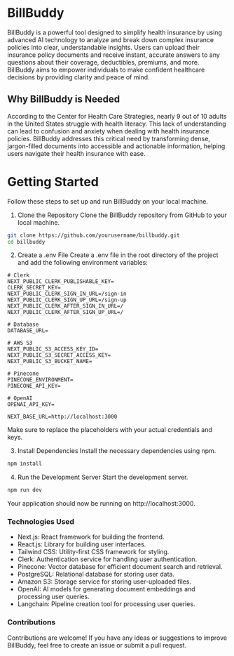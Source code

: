 # BillBuddy
BillBuddy is a powerful tool designed to simplify health insurance by using advanced AI technology to analyze and break down complex insurance policies into clear, understandable insights. Users can upload their insurance policy documents and receive instant, accurate answers to any questions about their coverage, deductibles, premiums, and more. BillBuddy aims to empower individuals to make confident healthcare decisions by providing clarity and peace of mind.

## Why BillBuddy is Needed
According to the Center for Health Care Strategies, nearly 9 out of 10 adults in the United States struggle with health literacy. This lack of understanding can lead to confusion and anxiety when dealing with health insurance policies. BillBuddy addresses this critical need by transforming dense, jargon-filled documents into accessible and actionable information, helping users navigate their health insurance with ease.

# Getting Started
Follow these steps to set up and run BillBuddy on your local machine.

1. Clone the Repository
Clone the BillBuddy repository from GitHub to your local machine.

```bash
git clone https://github.com/yourusername/billbuddy.git
cd billbuddy
```

2. Create a .env File
Create a .env file in the root directory of the project and add the following environment variables:

```plaintext
# Clerk
NEXT_PUBLIC_CLERK_PUBLISHABLE_KEY=
CLERK_SECRET_KEY=
NEXT_PUBLIC_CLERK_SIGN_IN_URL=/sign-in
NEXT_PUBLIC_CLERK_SIGN_UP_URL=/sign-up
NEXT_PUBLIC_CLERK_AFTER_SIGN_IN_URL=/
NEXT_PUBLIC_CLERK_AFTER_SIGN_UP_URL=/

# Database
DATABASE_URL=

# AWS S3
NEXT_PUBLIC_S3_ACCESS_KEY_ID=
NEXT_PUBLIC_S3_SECRET_ACCESS_KEY=
NEXT_PUBLIC_S3_BUCKET_NAME=

# Pinecone
PINECONE_ENVIRONMENT=
PINECONE_API_KEY=

# OpenAI
OPENAI_API_KEY=

NEXT_BASE_URL=http://localhost:3000
```
Make sure to replace the placeholders with your actual credentials and keys.

3. Install Dependencies
Install the necessary dependencies using npm.


```bash
npm install
```

4. Run the Development Server
Start the development server.

```bash
npm run dev
```

Your application should now be running on http://localhost:3000.

### Technologies Used
* Next.js: React framework for building the frontend.
* React.js: Library for building user interfaces.
* Tailwind CSS: Utility-first CSS framework for styling.
* Clerk: Authentication service for handling user authentication.
* Pinecone: Vector database for efficient document search and retrieval.
* PostgreSQL: Relational database for storing user data.
* Amazon S3: Storage service for storing user-uploaded files.
* OpenAI: AI models for generating document embeddings and processing user queries.
* Langchain: Pipeline creation tool for processing user queries.


### Contributions
Contributions are welcome! If you have any ideas or suggestions to improve BillBuddy, feel free to create an issue or submit a pull request.
